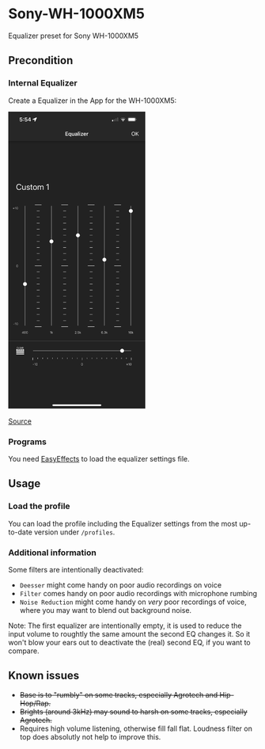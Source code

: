 # Sony-WH-1000XM5
Equalizer preset for Sony WH-1000XM5


## Precondition

### Internal Equalizer

Create a Equalizer in the App for the WH-1000XM5:

<img src="HC2xyMQ.png" alt="App Equalizer Settings" height="600"/>

[Source](https://www.reddit.com/r/SonyHeadphones/comments/14plfz0/wh1000xm5_a_guide_for_maximizing_audio_quality/)

### Programs

You need [EasyEffects](https://github.com/wwmm/easyeffects) to load the equalizer settings file.

## Usage
### Load the profile 

You can load the profile including the Equalizer settings from the most up-to-date version under `/profiles`.

### Additional information

Some filters are intentionally deactivated:

- `Deesser` might come handy on poor audio recordings on voice
- `Filter` comes handy on poor audio recordings with microphone rumbing
- `Noise Reduction` might come handy on *very* poor recordings of voice, where you may want to blend out background noise.

Note: The first equalizer are intentionally empty, it is used to reduce the input volume to roughtly the same amount the second EQ changes it. So it won't blow your ears out to deactivate the (real) second EQ, if you want to compare.


## Known issues

- <strike>Base is to "rumbly" on some tracks, especially Agrotech and Hip-Hop/Rap.</strike>
- <strike>Brights (around 3kHz) may sound to harsh on some tracks, especially Agrotech.</strike>
- Requires high volume listening, otherwise fill fall flat. Loudness filter on top does absolutly not help to improve this.
